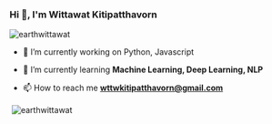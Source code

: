 <h3 align="left">Hi 👋, I'm Wittawat Kitipatthavorn</h3>

<p align="left"> <img src="https://komarev.com/ghpvc/?username=earthwittawat&label=Profile%20views&color=0e75b6&style=flat" alt="earthwittawat" /> </p>

- 🔭 I’m currently working on Python, Javascript

- 🌱 I’m currently learning **Machine Learning, Deep Learning, NLP**

- 📫 How to reach me **wttwkitipatthavorn@gmail.com**


<p>&nbsp;<img align="center" src="https://github-readme-stats.vercel.app/api?username=earthwittawat&show_icons=true&locale=en" alt="earthwittawat" /></p>
